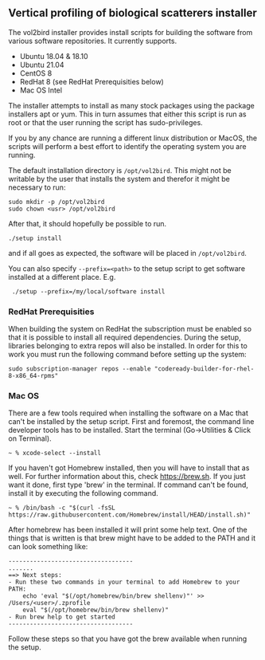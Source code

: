 ## Vertical profiling of biological scatterers installer
The vol2bird installer provides install scripts for building the software from various software repositories. It currently supports.
 + Ubuntu 18.04 & 18.10
 + Ubuntu 21.04
 + CentOS 8
 + RedHat 8 (see RedHat Prerequisities below)
 + Mac OS Intel

The installer attempts to install as many stock packages using the package installers apt or yum. This in turn assumes that either this script is run as root or that the user running the script has sudo-privileges.

If you by any chance are running a different linux distribution or MacOS, the scripts will perform a best effort to identify the operating system you are running.

The default installation directory is `/opt/vol2bird`. This might not be writable by the user that installs the system and therefor it might be necessary to
run:
```
sudo mkdir -p /opt/vol2bird
sudo chown <usr> /opt/vol2bird
```

After that, it should hopefully be possible to run.
```
./setup install 
```
and if all goes as expected, the software will be placed in `/opt/vol2bird`. 

You can also specify `--prefix=<path>` to the setup script to get software installed at a different place. E.g.
```
 ./setup --prefix=/my/local/software install
```

### RedHat Prerequisities
When building the system on RedHat the subscription must be enabled so that it is possible to install all required dependencies. 
During the setup, libraries belonging to extra repos will also be installed. In order for this to work you must run the following
command before setting up the system:

```
sudo subscription-manager repos --enable "codeready-builder-for-rhel-8-x86_64-rpms"
```

### Mac OS
There are a few tools required when installing the software on a Mac that can't be installed by the setup script. First and foremost, the command line developer tools has to be installed. Start the terminal (Go->Utilities & Click on Terminal).
```
~ % xcode-select --install
```

If you haven't got Homebrew installed, then you will have to install that as well. For further information about this, check https://brew.sh. If you just want it done, first type 'brew' in the terminal. If command can't be found, install it by executing the following command.
```
~ % /bin/bash -c "$(curl -fsSL https://raw.githubusercontent.com/Homebrew/install/HEAD/install.sh)"
```

After homebrew has been installed it will print some help text. One of the things that is written is that brew might have to be added to the PATH and it can look something like:
```
-----------------------------------
.......
==> Next steps:
- Run these two commands in your terminal to add Homebrew to your PATH:
    echo 'eval "$(/opt/homebrew/bin/brew shellenv)"' >> /Users/<user>/.zprofile
    eval "$(/opt/homebrew/bin/brew shellenv)"
- Run brew help to get started
-----------------------------------
```

Follow these steps so that you have got the brew available when running the setup.
